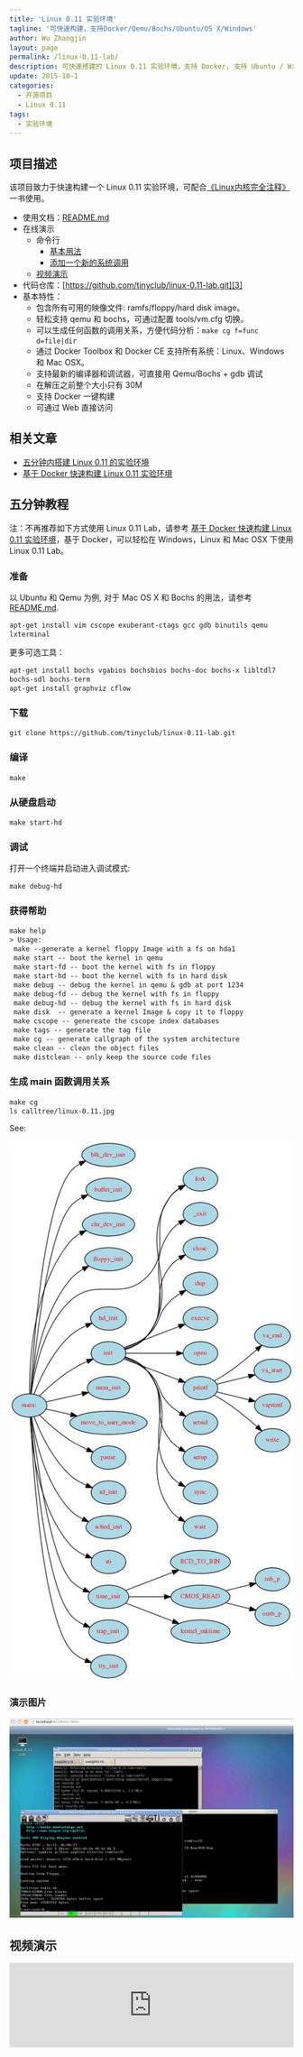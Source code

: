 ```yaml
---
title: 'Linux 0.11 实验环境'
tagline: '可快速构建，支持Docker/Qemu/Bochs/Ubuntu/OS X/Windows'
author: Wu Zhangjin
layout: page
permalink: /linux-0.11-lab/
description: 可快速搭建的 Linux 0.11 实验环境，支持 Docker, 支持 Ubuntu / Windows / Mac OS X，也内置支持 Qemu / Bochs。
update: 2015-10-1
categories:
  - 开源项目
  - Linux 0.11
tags:
  - 实验环境
---
```


## 项目描述

该项目致力于快速构建一个 Linux 0.11 实验环境，可配合[《Linux内核完全注释》][1] 一书使用。

  * 使用文档：[README.md][2]
  * 在线演示
      * 命令行
          * [基本用法](http://showterm.io/ffb67385a07fd3fcec182)
          * [添加一个新的系统调用](http://showterm.io/4b628301d2d45936a7f8a)
      * [视频演示](http://showdesk.io/50bc346f53a19b4d1f813b428b0b7b49)
  * 代码仓库：[https://github.com/tinyclub/linux-0.11-lab.git][3]
  * 基本特性：
      * 包含所有可用的映像文件: ramfs/floppy/hard disk image。
      * 轻松支持 qemu 和 bochs，可通过配置 tools/vm.cfg 切换。
      * 可以生成任何函数的调用关系，方便代码分析：`make cg f=func d=file|dir`
      * 通过 Docker Toolbox 和 Docker CE 支持所有系统：Linux、Windows 和 Mac OSX。
      * 支持最新的编译器和调试器，可直接用 Qemu/Bochs + gdb 调试
      * 在解压之前整个大小只有 30M
      * 支持 Docker 一键构建
      * 可通过 Web 直接访问

## 相关文章

  * [五分钟内搭建 Linux 0.11 的实验环境][4]
  * [基于 Docker 快速构建 Linux 0.11 实验环境][5]

## 五分钟教程

注：不再推荐如下方式使用 Linux 0.11 Lab，请参考 [基于 Docker 快速构建 Linux 0.11 实验环境][5]，基于 Docker，可以轻松在 Windows，Linux 和 Mac OSX 下使用 Linux 0.11 Lab。

### 准备

以 Ubuntu 和 Qemu 为例, 对于 Mac OS X 和 Bochs 的用法，请参考 [README.md][2].

    apt-get install vim cscope exuberant-ctags gcc gdb binutils qemu lxterminal

更多可选工具：
 
    apt-get install bochs vgabios bochsbios bochs-doc bochs-x libltdl7 bochs-sdl bochs-term
    apt-get install graphviz cflow

### 下载

    git clone https://github.com/tinyclub/linux-0.11-lab.git
    

### 编译

    make
    

### 从硬盘启动

    make start-hd
    

### 调试

打开一个终端并启动进入调试模式:

    make debug-hd

### 获得帮助

    make help
    > Usage:
     make --generate a kernel floppy Image with a fs on hda1
     make start -- boot the kernel in qemu
     make start-fd -- boot the kernel with fs in floppy
     make start-hd -- boot the kernel with fs in hard disk
     make debug -- debug the kernel in qemu & gdb at port 1234
     make debug-fd -- debug the kernel with fs in floppy
     make debug-hd -- debug the kernel with fs in hard disk
     make disk  -- generate a kernel Image & copy it to floppy
     make cscope -- genereate the cscope index databases
     make tags -- generate the tag file
     make cg -- generate callgraph of the system architecture
     make clean -- clean the object files
     make distclean -- only keep the source code files
    

### 生成 main 函数调用关系

    make cg
    ls calltree/linux-0.11.jpg
    

See:

![Linux 0.11 Calltree][6]

### 演示图片

![Linux 0.11 Lab][7]

## 视频演示

<iframe src="http://showdesk.io/50bc346f53a19b4d1f813b428b0b7b49/?f=1" width="100%" marginheight="0" marginwidth="0" frameborder="0" scrolling="no" border="0" allowfullscreen></iframe>

 [1]: http://www.oldlinux.org/download/clk011c-3.0.pdf
 [2]: https://github.com/tinyclub/linux-0.11-lab/blob/master/README.md
 [3]: https://github.com/tinyclub/linux-0.11-lab
 [4]: /take-5-minutes-to-build-linux-0-11-experiment-envrionment/
 [5]: /build-linux-0-11-lab-with-docker/
 [6]: /wp-content/uploads/2015/03/linux-0.11.jpg
 [7]: /wp-content/uploads/2015/03/linux-0.11-lab.jpg
